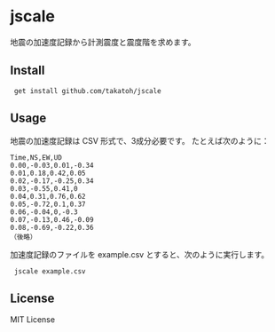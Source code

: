 # jscale

地震の加速度記録から計測震度と震度階を求めます。

## Install

``` get install github.com/takatoh/jscale```

## Usage

地震の加速度記録は CSV 形式で、3成分必要です。
たとえば次のように：

```
Time,NS,EW,UD
0.00,-0.03,0.01,-0.34
0.01,0.18,0.42,0.05
0.02,-0.17,-0.25,0.34
0.03,-0.55,0.41,0
0.04,0.31,0.76,0.62
0.05,-0.72,0.1,0.37
0.06,-0.04,0,-0.3
0.07,-0.13,0.46,-0.09
0.08,-0.69,-0.22,0.36
（後略）
```
加速度記録のファイルを example.csv とすると、次のように実行します。

``` jscale example.csv```

## License
MIT License

